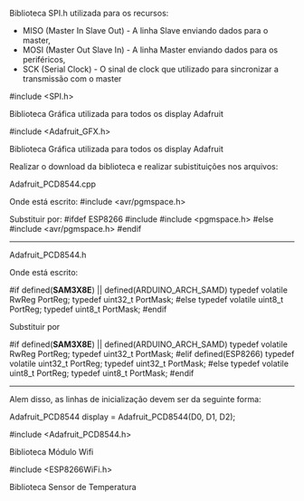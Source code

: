 
  Biblioteca SPI.h utilizada para os recursos:
  - MISO (Master In Slave Out) - A linha Slave enviando dados para o master,
  - MOSI (Master Out Slave In) - A linha Master enviando dados para os periféricos,
  - SCK (Serial Clock) - O sinal de clock que utilizado para sincronizar a transmissão com o master

#include <SPI.h>


  Biblioteca Gráfica utilizada para todos os display Adafruit

#include <Adafruit_GFX.h>


  Biblioteca Gráfica utilizada para todos os display Adafruit

  Realizar o download da biblioteca e realizar subistituições nos arquivos:

  Adafruit_PCD8544.cpp

  Onde está escrito: #include <avr/pgmspace.h>

  Substituir por:
  #ifdef ESP8266
    #include #include <pgmspace.h>
  #else
    #include <avr/pgmspace.h>
  #endif

  ---------------------------------------------

  Adafruit_PCD8544.h

  Onde está escrito:

  #if  defined(__SAM3X8E__) || defined(ARDUINO_ARCH_SAMD)
     typedef volatile RwReg PortReg;
     typedef uint32_t PortMask;
  #else
    typedef volatile uint8_t PortReg;
    typedef uint8_t PortMask;
  #endif

  Substituir por

  #if  defined(__SAM3X8E__) || defined(ARDUINO_ARCH_SAMD)
     typedef volatile RwReg PortReg;
     typedef uint32_t PortMask;
  #elif defined(ESP8266)
    typedef volatile uint32_t PortReg;
    typedef uint32_t PortMask;
  #else
    typedef volatile uint8_t PortReg;
    typedef uint8_t PortMask;
  #endif

  ---------------------------------------------

  Alem disso, as linhas de inicialização devem ser da seguinte forma:

  Adafruit_PCD8544 display = Adafruit_PCD8544(D0, D1, D2);



#include <Adafruit_PCD8544.h>


  Biblioteca Módulo Wifi


#include <ESP8266WiFi.h>



 Biblioteca Sensor de Temperatura



